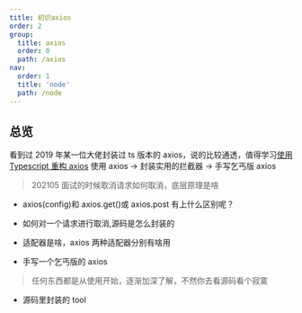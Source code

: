 ```yaml
---
title: 初识axios
order: 2
group:
  title: axios
  order: 0
  path: /axios
nav:
  order: 1
  title: 'node'
  path: /node
---
```


## 总览

看到过 2019 年某一位大佬封装过 ts 版本的 axios，说的比较通透，值得学习[使用 Typescript 重构 axios](https://www.cnblogs.com/wangjiachen666/p/11234163.html) 使用 axios -> 封装实用的拦截器 -> 手写乞丐版 axios

> 202105 面试的时候取消请求如何取消，底层原理是啥

- axios(config)和 axios.get()或 axios.post 有上什么区别呢？

- 如何对一个请求进行取消,源码是怎么封装的

- 适配器是啥，axios 两种适配器分别有啥用

- 手写一个乞丐版的 axios

> 任何东西都是从使用开始，逐渐加深了解，不然你去看源码看个寂寞

- 源码里封装的 tool
